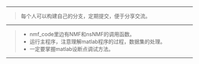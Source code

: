 
_ _ _

> 每个人可以构建自己的分支，定期提交，便于分享交流。

_ _ _

> - nmf_code里边有NMF和nsNMF的调用函数。
> - 运行主程序，注意理解matlab程序的过程，数据集的处理。
> - 一定要掌握matlab设断点调试方法。
_ _ _
